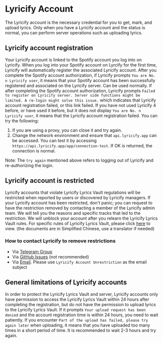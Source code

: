 # Lyricify Account

The Lyricify account is the necessary credential for you to get, mark, and upload lyrics. Only when you have a Lyricify account and the status is normal, you can perform server operations such as uploading lyrics.

## Lyricify account registration
Your Lyricify account is linked to the Spotify account you log into on Lyricify. When you log into your Spotify account on Lyrcify for the first time, Lyricify will automatically register the associated Lyricify account.
After you complete the Spotify account authorization, if Lyricify prompts `You are No. n Lyricify user`, it means that your Spotify account has been successfully registered and associated on the Lyricify server. Can be used normally.
If after completing the Spotify account authorization, Lyricify prompts `Failed to register on Lyricify server. Server side functions might be limited. A re-login might solve this issue.` which indicates that Lyricify account registration failed, or this link failed. If you have not used Lyricify 4 before, or have used it before, but it does not display `You are No. n Lyricify user`, it means that the Lyricify account registration failed. You can try the following:
1. If you are using a proxy, you can close it and try again.
2. Change the network environment and ensure that `api.lyricify.app` can be accessed. You can test it by accessing `https://api.lyricify.app/app/connection-test`. If OK is returned, the connection is normal.

Note: The `try again` mentioned above refers to logging out of Lyricify and re-authorizing the login.

## Lyricify account is restricted
Lyricify accounts that violate Lyricify Lyrics Vault regulations will be restricted when reported by users or discovered by Lyricify managers.
If your Lyricify account has been restricted, don't panic; you can request to have the restriction removed by contacting a member of the Lyricify admin team. We will tell you the reasons and specific tracks that led to the restriction. We will unblock your account after you relearn the Lyricify Lyrics Vault rules.
For specific rules of Lyricify Lyrics Vault, please click [here](https://github.com/WXRIW/Lyricify-App/blob/main/docs/Lyricify%204/README.md#lyricify-%E6%AD%8C%E8%AF%8D%E5%BA%93) to view. (the documents are in Simplified Chinese, use a translator if needed)

### How to contact Lyricify to remove restrictions
- Via [Telegram Group](https://t.me/lyricify)
- Via [GitHub Issues](https://github.com/WXRIW/Lyricify-App/issues) (not recommended)
- Via [Email](mailto:wxriw@foxmail.com). Please use `Lyricify Account Unrestriction` as the email subject

## General limitations of Lyricify accounts
In order to protect the Lyricify Lyrics Vault and server, Lyricify accounts only have permission to access the Lyricify Lyrics Vault within 24 hours after completing the registration, but do not have the permission to upload lyrics to the Lyricify Lyrics Vault. If it prompts `Your upload request has been denied` and the account registration time is within 24 hours, you need to wait patiently.
If you encounter `Part of the upload has failed, please try again later` when uploading, it means that you have uploaded too many times in a short period of time. It is recommended to wait 2-3 hours and try again.